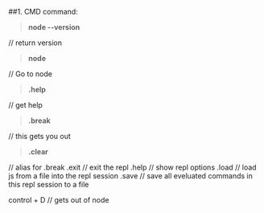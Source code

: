 ##1. CMD command:

>**node --version**

// return version

>**node**  

// Go to node

>**.help** 

// get help

>**.break**

// this gets you out

>**.clear**

// alias for .break
.exit // exit the repl
.help // show repl options
.load // load js from a file into the repl session
.save // save all eveluated commands in this repl session to a file

control + D  // gets out of node
